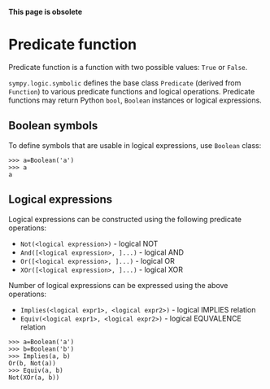 **This page is obsolete**

# Predicate function #

Predicate function is a function with two possible values: `True` or `False`.

`sympy.logic.symbolic` defines the base class `Predicate` (derived from `Function`) to various predicate functions and logical operations. Predicate functions may return
Python `bool`, `Boolean` instances or logical expressions.

## Boolean symbols ##

To define symbols that are usable in logical expressions, use `Boolean` class:
```
>>> a=Boolean('a')
>>> a
a
```

## Logical expressions ##

Logical expressions can be constructed using the following predicate
operations:

  * `Not(<logical expression>)` - logical NOT
  * `And([<logical expression>, ]...)` - logical AND
  * `Or([<logical expression>, ]...)` - logical OR
  * `XOr([<logical expression>, ]...)` - logical XOR

Number of logical expressions can be expressed using the above operations:

  * `Implies(<logical expr1>, <logical expr2>)` - logical IMPLIES relation
  * `Equiv(<logical expr1>, <logical expr2>)` - logical EQUVALENCE relation

```
>>> a=Boolean('a')
>>> b=Boolean('b')
>>> Implies(a, b)
Or(b, Not(a))
>>> Equiv(a, b)
Not(XOr(a, b))
```